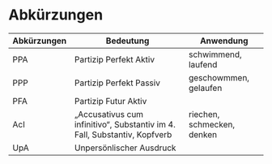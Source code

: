 # Abkürzungen

|Abkürzungen|Bedeutung|Anwendung|
|-|-|-|
|PPA|Partizip Perfekt Aktiv|schwimmend, laufend|
|PPP|Partizip Perfekt Passiv|geschowmmen, gelaufen|
|PFA|Partizip Futur Aktiv|
|AcI|„Accusativus cum infinitivo“, Substantiv im 4. Fall, Substantiv, Kopfverb|riechen, schmecken, denken|
|UpA|Unpersönlischer Ausdruck|
